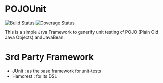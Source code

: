 # POJOUnit
[![Build Status](https://travis-ci.org/almex/POJOUnit.svg)](https://travis-ci.org/almex/POJOUnit) [![Coverage Status](https://coveralls.io/repos/almex/POJOUnit/badge.svg?branch=master&service=github)](https://coveralls.io/github/almex/POJOUnit?branch=master)

This is a simple Java Framework to generify unit testing of POJO (Plain Old Java Objects) and JavaBean.

# 3rd Party Framework
* JUnit : as the base framework for unit-tests
* Hamcrest : for its DSL
